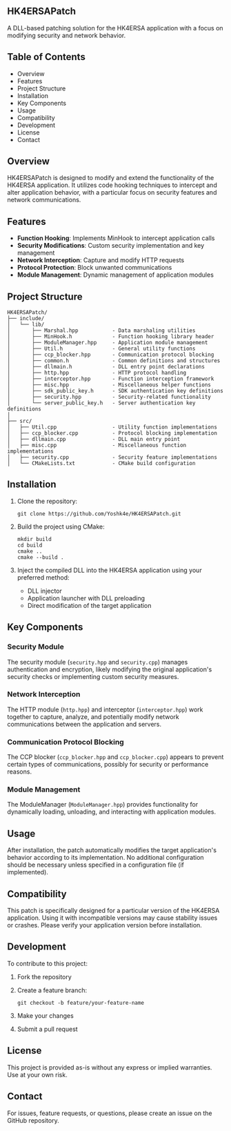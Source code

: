 ## HK4ERSAPatch

A DLL-based patching solution for the HK4ERSA application with a focus on modifying security and network behavior.

## Table of Contents

- Overview
- Features
- Project Structure
- Installation
- Key Components
- Usage
- Compatibility
- Development
- License
- Contact

## Overview

HK4ERSAPatch is designed to modify and extend the functionality of the HK4ERSA application. It utilizes code hooking techniques to intercept and alter application behavior, with a particular focus on security features and network communications.

## Features

- **Function Hooking**: Implements MinHook to intercept application calls
- **Security Modifications**: Custom security implementation and key management
- **Network Interception**: Capture and modify HTTP requests
- **Protocol Protection**: Block unwanted communications
- **Module Management**: Dynamic management of application modules

## Project Structure

```
HK4ERSAPatch/
├── include/
│   └── lib/
│       ├── Marshal.hpp           - Data marshaling utilities
│       ├── MinHook.h             - Function hooking library header
│       ├── ModuleManager.hpp     - Application module management
│       ├── Util.h                - General utility functions
│       ├── ccp_blocker.hpp       - Communication protocol blocking
│       ├── common.h              - Common definitions and structures
│       ├── dllmain.h             - DLL entry point declarations
│       ├── http.hpp              - HTTP protocol handling
│       ├── interceptor.hpp       - Function interception framework
│       ├── misc.hpp              - Miscellaneous helper functions
│       ├── sdk_public_key.h      - SDK authentication key definitions
│       ├── security.hpp          - Security-related functionality
│       └── server_public_key.h   - Server authentication key definitions
│
├── src/
│   ├── Util.cpp                  - Utility function implementations
│   ├── ccp_blocker.cpp           - Protocol blocking implementation
│   ├── dllmain.cpp               - DLL main entry point
│   ├── misc.cpp                  - Miscellaneous function implementations
│   ├── security.cpp              - Security feature implementations
│   └── CMakeLists.txt            - CMake build configuration
```

## Installation

1. Clone the repository:

   ```
   git clone https://github.com/Yoshk4e/HK4ERSAPatch.git
   ```

2. Build the project using CMake:

   ```
   mkdir build
   cd build
   cmake ..
   cmake --build .
   ```

3. Inject the compiled DLL into the HK4ERSA application using your preferred method:

   - DLL injector
   - Application launcher with DLL preloading
   - Direct modification of the target application

## Key Components

### Security Module

The security module (`security.hpp` and `security.cpp`) manages authentication and encryption, likely modifying the original application's security checks or implementing custom security measures.

### Network Interception

The HTTP module (`http.hpp`) and interceptor (`interceptor.hpp`) work together to capture, analyze, and potentially modify network communications between the application and servers.

### Communication Protocol Blocking

The CCP blocker (`ccp_blocker.hpp` and `ccp_blocker.cpp`) appears to prevent certain types of communications, possibly for security or performance reasons.

### Module Management

The ModuleManager (`ModuleManager.hpp`) provides functionality for dynamically loading, unloading, and interacting with application modules.

## Usage

After installation, the patch automatically modifies the target application's behavior according to its implementation. No additional configuration should be necessary unless specified in a configuration file (if implemented).

## Compatibility

This patch is specifically designed for a particular version of the HK4ERSA application. Using it with incompatible versions may cause stability issues or crashes. Please verify your application version before installation.

## Development

To contribute to this project:

1. Fork the repository

2. Create a feature branch:

   ```
   git checkout -b feature/your-feature-name
   ```

3. Make your changes

4. Submit a pull request

## License

This project is provided as-is without any express or implied warranties. Use at your own risk.

## Contact

For issues, feature requests, or questions, please create an issue on the GitHub repository.
